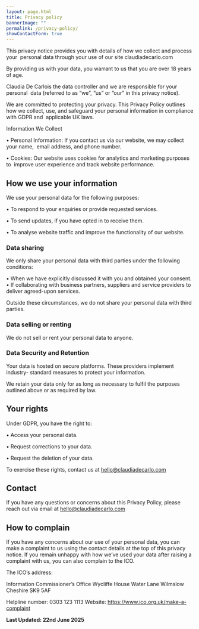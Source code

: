 ```yaml
---
layout: page.html
title: Privacy policy
bannerImage: ""
permalink: /privacy-policy/
showContactForm: true
---
```

This privacy notice provides you with details of how we collect and process your  personal data through your use of our site claudiadecarlo.com 

By providing us with your data, you warrant to us that you are over 18 years of age. 

Claudia De Carlois the data controller and we are responsible for your personal  data (referred to as “we”, “us” or “our” in this privacy notice). 

We are committed to protecting your privacy. This Privacy Policy outlines how we collect, use, and safeguard your personal information in compliance with GDPR and  applicable UK laws. 

Information We Collect 

• Personal Information: If you contact us via our website, we may collect your name,  email address, and phone number. 

• Cookies: Our website uses cookies for analytics and marketing purposes to  improve user experience and track website performance. 

## How we use your information

We use your personal data for the following purposes: 

• To respond to your enquiries or provide requested services. 

• To send updates, if you have opted in to receive them. 

• To analyse website traffic and improve the functionality of our website. 

### Data sharing

We only share your personal data with third parties under the following conditions: 

• When we have explicitly discussed it with you and obtained your consent. • If collaborating with business partners, suppliers and service providers to  deliver agreed-upon services. 

Outside these circumstances, we do not share your personal data with third parties. 

### Data selling or renting

We do not sell or rent your personal data to anyone.

### Data Security and Retention

Your data is hosted on secure platforms. These providers implement industry-
standard measures to protect your information.

We retain your data only for as long as necessary to fulfil the purposes outlined
above or as required by law.

## Your rights

Under GDPR, you have the right to: 

• Access your personal data. 

• Request corrections to your data. 

• Request the deletion of your data.

To exercise these rights, contact us at hello@claudiadecarlo.com 



## Contact

If you have any questions or concerns about this Privacy Policy, please reach out via
email at hello@claudiadecarlo.com

## How to complain

If you have any concerns about our use of your personal data, you can make a
complaint to us using the contact details at the top of this privacy notice.
If you remain unhappy with how we’ve used your data after raising a complaint with
us, you can also complain to the ICO.

The ICO’s address:

Information Commissioner’s Office
Wycliffe House
Water Lane
Wilmslow
Cheshire
SK9 5AF

Helpline number: 0303 123 1113
Website: https://www.ico.org.uk/make-a-complaint

**Last Updated: 22nd June 2025**
